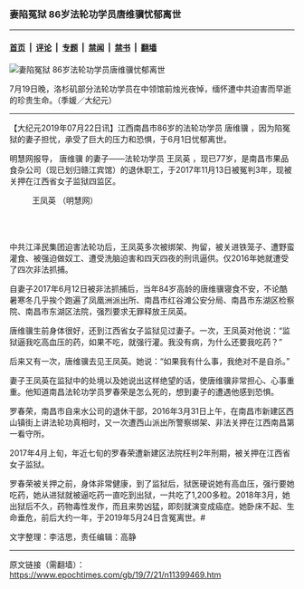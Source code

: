 ### 妻陷冤狱 86岁法轮功学员唐维骥忧郁离世

---

#### [首页](../../../..?n11399469) &nbsp;|&nbsp; [评论](../../../../../epoch-comment?n11399469) &nbsp;|&nbsp; [专题](../../../../../epoch-special?n11399469) &nbsp;|&nbsp; [禁闻](../../../../../epoch-news?n11399469) &nbsp;|&nbsp; [禁书](../../../../../books?n11399469) &nbsp;|&nbsp; [翻墙](https://github.com/gfw-breaker/nogfw/blob/master/README.md?n11399469)


<div><img alt="妻陷冤狱 86岁法轮功学员唐维骥忧郁离世" class="attachment-djy_600_400 size-djy_600_400 wp-post-image" src="https://i.epochtimes.com/assets/uploads/2019/07/IMG_1139ab-600x400-1.jpg"/>
<div class="caption">
 <p>
  7月19日晚，洛杉矶部分法轮功学员在中领馆前烛光夜悼，缅怀遭中共迫害而早逝的珍贵生命。（季媛／大纪元）
 </p>
</div></div><hr/><div class="post_content" id="artbody" itemprop="articleBody">
 <!-- article content begin -->
 <p>
  【大纪元2019年07月22日讯】江西南昌市86岁的法轮功学员
  <ok href="https://www.epochtimes.com/gb/tag/%E5%94%90%E7%BB%B4%E9%AA%A5.html">
   唐维骥
  </ok>
  ，因为陷冤狱的妻子担忧，承受了巨大的压力和恐惧，于6月1日忧郁离世。
 </p>
 <p>
  明慧网报导，
  <ok href="https://www.epochtimes.com/gb/tag/%E5%94%90%E7%BB%B4%E9%AA%A5.html">
   唐维骥
  </ok>
  的妻子——法轮功学员
  <ok href="https://www.epochtimes.com/gb/tag/%E7%8E%8B%E5%87%A4%E8%8B%B1.html">
   王凤英
  </ok>
  ，现已77岁，是南昌市果品食杂公司（现已划归赣江宾馆）的退休职工，于2017年11月13日被冤判3年，现被关押在江西省女子监狱四监区。
 </p>
 <figure aria-describedby="caption-attachment-11399517" class="wp-caption aligncenter" id="attachment_11399517" style="width: 223px">
  <ok href="https://i.epochtimes.com/assets/uploads/2019/07/2016-12-16-minghui-nanchang-wangfengying.jpg" target="_blank">
   <img alt="" class="wp-image-11399517" src="https://i.epochtimes.com/assets/uploads/2019/07/2016-12-16-minghui-nanchang-wangfengying-600x694.jpg"/>
  </ok>
  <br/><figcaption class="wp-caption-text" id="caption-attachment-11399517">
   <ok href="https://www.epochtimes.com/gb/tag/%E7%8E%8B%E5%87%A4%E8%8B%B1.html">
    王凤英
   </ok>
   （明慧网）
  </figcaption><br/>
 </figure><br/>
 <p>
  中共江泽民集团迫害法轮功后，王凤英多次被绑架、拘留，被关进铁笼子、遭野蛮灌食、被强迫做奴工、遭受洗脑迫害和四天四夜的刑讯逼供。仅2016年她就遭受了四次非法抓捕。
 </p>
 <p>
  自妻子2017年6月12日被非法抓捕后，当年84岁高龄的唐维骥寝食不安，不论酷暑寒冬几乎挨个跑遍了凤凰洲派出所、南昌市红谷滩公安分局、南昌市东湖区检察院、南昌市东湖区法院，强烈要求无罪释放王凤英。
 </p>
 <p>
  唐维骥生前身体很好，还到江西省女子监狱见过妻子。一次，王凤英对他说：“监狱逼我吃高血压的药，如果不吃，就强行灌。我没有病，为什么还要我吃药？”
 </p>
 <p>
  后来又有一次，唐维骥去见王凤英。她说：“如果我有什么事，我绝对不是自杀。”
 </p>
 <p>
  妻子王凤英在监狱中的处境以及她说出这样绝望的话，使唐维骥非常担心、心事重重。他知道南昌法轮功学员罗春荣是怎么死的，想到妻子的遭遇他感到恐惧。
 </p>
 <p>
  罗春荣，南昌市自来水公司的退休干部，2016年3月31日上午，在南昌市新建区西山镇街上讲法轮功真相时，又一次遭西山派出所警察绑架、非法关押在江西南昌第一看守所。
 </p>
 <p>
  2017年4月上旬，年近七旬的罗春荣遭新建区法院枉判2年刑期，被关押在江西省女子监狱。
 </p>
 <p>
  罗春荣被关押之前，身体非常健康，到了监狱后，狱医硬说她有高血压，强行要她吃药，她从进狱就被逼吃药一直吃到出狱，一共吃了1,200多粒。2018年3月，她出狱后不久，药物毒性发作，而且来势凶猛，即刻就演变成癌症。她卧床不起、生命垂危，前后大约一年，于2019年5月24日含冤离世。#
 </p>
 <p>
  文字整理：李洁思，责任编辑：高静
 </p>
 <!-- article content end -->
 <div id="below_article_ad">
 </div>
</div>


---

原文链接（需翻墙）：https://www.epochtimes.com/gb/19/7/21/n11399469.htm